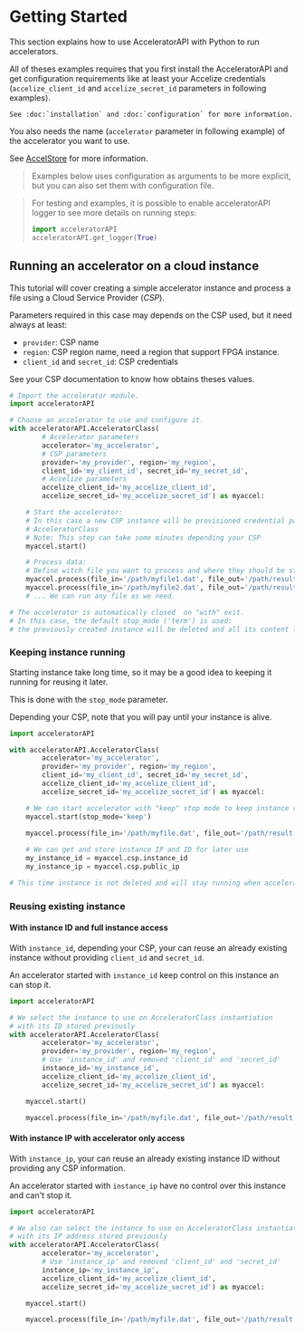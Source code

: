# Getting Started

This section explains how to use AcceleratorAPI with Python to run accelerators.

All of theses examples requires that you first install the AcceleratorAPI
and get configuration requirements like at least your Accelize credentials (`accelize_client_id` and `accelize_secret_id`
parameters in following examples).

```eval_rst
See :doc:`installation` and :doc:`configuration` for more information.
```

You also needs the name (`accelerator` parameter in following example) of the accelerator you want to use.

See [AccelStore](https://accelstore.accelize.com) for more information.

>Examples below uses configuration as arguments to be more explicit, but you can also set them with configuration file.

>For testing and examples, it is possible to enable acceleratorAPI logger to see more details on running steps:
>
>```python
>import acceleratorAPI
>acceleratorAPI.get_logger(True)
>```

## Running an accelerator on a cloud instance

This tutorial will cover creating a simple accelerator instance and process a file using a Cloud Service 
Provider (*CSP*). 

Parameters required in this case may depends on the CSP used, but it need always at least:

* `provider`: CSP name
* `region`: CSP region name, need a region that support FPGA instance.
* `client_id` and `secret_id`: CSP credentials

See your CSP documentation to know how obtains theses values.

```python
# Import the accelerator module.
import acceleratorAPI

# Choose an accelerator to use and configure it.
with acceleratorAPI.AcceleratorClass(
        # Accelerator parameters
        accelerator='my_accelerator',
        # CSP parameters
        provider='my_provider', region='my_region', 
        client_id='my_client_id', secret_id='my_secret_id',
        # Accelize parameters
        accelize_client_id='my_accelize_client_id',
        accelize_secret_id='my_accelize_secret_id') as myaccel:

    # Start the accelerator:
    # In this case a new CSP instance will be provisioned credential passed to 
    # AcceleratorClass
    # Note: This step can take some minutes depending your CSP
    myaccel.start()

    # Process data:
    # Define witch file you want to process and where they should be stored.
    myaccel.process(file_in='/path/myfile1.dat', file_out='/path/result1.dat')
    myaccel.process(file_in='/path/myfile2.dat', file_out='/path/result2.dat')
    # ... We can run any file as we need.

# The accelerator is automatically closed  on "with" exit.
# In this case, the default stop_mode ('term') is used:
# the previously created instance will be deleted and all its content lost.
```

### Keeping instance running

Starting instance take long time, so it may be a good idea to keeping it running for reusing it later.

This is done with the `stop_mode` parameter.

Depending your CSP, note that you will pay until your instance is alive.

```python
import acceleratorAPI

with acceleratorAPI.AcceleratorClass(
        accelerator='my_accelerator',
        provider='my_provider', region='my_region', 
        client_id='my_client_id', secret_id='my_secret_id',
        accelize_client_id='my_accelize_client_id',
        accelize_secret_id='my_accelize_secret_id') as myaccel:

    # We can start accelerator with "keep" stop mode to keep instance running
    myaccel.start(stop_mode='keep')

    myaccel.process(file_in='/path/myfile.dat', file_out='/path/result.dat')
    
    # We can get and store instance IP and ID for later use
    my_instance_id = myaccel.csp.instance_id
    my_instance_ip = myaccel.csp.public_ip

# This time instance is not deleted and will stay running when accelerator is close.
```

### Reusing existing instance

#### With instance ID and full instance access

With `instance_id`, depending your CSP, your can reuse an already existing instance without providing
`client_id` and `secret_id`.

An accelerator started with `instance_id` keep control on this instance an can stop it.

```python
import acceleratorAPI

# We select the instance to use on AcceleratorClass instantiation
# with its ID stored previously
with acceleratorAPI.AcceleratorClass(
        accelerator='my_accelerator',
        provider='my_provider', region='my_region',
        # Use 'instance_id' and removed 'client_id' and 'secret_id'
        instance_id='my_instance_id',
        accelize_client_id='my_accelize_client_id',
        accelize_secret_id='my_accelize_secret_id') as myaccel:

    myaccel.start()

    myaccel.process(file_in='/path/myfile.dat', file_out='/path/result.dat')
```

#### With instance IP with accelerator only access

With `instance_ip`, your can reuse an already existing instance ID without providing any CSP information.

An accelerator started with `instance_ip` have no control over this instance and can't stop it.

```python
import acceleratorAPI

# We also can select the instance to use on AcceleratorClass instantiation
# with its IP address stored previously
with acceleratorAPI.AcceleratorClass(
        accelerator='my_accelerator', 
        # Use 'instance_ip' and removed 'client_id' and 'secret_id'
        instance_ip='my_instance_ip',
        accelize_client_id='my_accelize_client_id',
        accelize_secret_id='my_accelize_secret_id') as myaccel:

    myaccel.start()

    myaccel.process(file_in='/path/myfile.dat', file_out='/path/result.dat')
```
